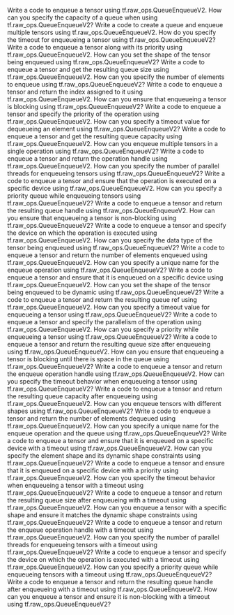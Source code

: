 Write a code to enqueue a tensor using tf.raw_ops.QueueEnqueueV2.
How can you specify the capacity of a queue when using tf.raw_ops.QueueEnqueueV2?
Write a code to create a queue and enqueue multiple tensors using tf.raw_ops.QueueEnqueueV2.
How do you specify the timeout for enqueueing a tensor using tf.raw_ops.QueueEnqueueV2?
Write a code to enqueue a tensor along with its priority using tf.raw_ops.QueueEnqueueV2.
How can you set the shape of the tensor being enqueued using tf.raw_ops.QueueEnqueueV2?
Write a code to enqueue a tensor and get the resulting queue size using tf.raw_ops.QueueEnqueueV2.
How can you specify the number of elements to enqueue using tf.raw_ops.QueueEnqueueV2?
Write a code to enqueue a tensor and return the index assigned to it using tf.raw_ops.QueueEnqueueV2.
How can you ensure that enqueueing a tensor is blocking using tf.raw_ops.QueueEnqueueV2?
Write a code to enqueue a tensor and specify the priority of the operation using tf.raw_ops.QueueEnqueueV2.
How can you specify a timeout value for dequeueing an element using tf.raw_ops.QueueEnqueueV2?
Write a code to enqueue a tensor and get the resulting queue capacity using tf.raw_ops.QueueEnqueueV2.
How can you enqueue multiple tensors in a single operation using tf.raw_ops.QueueEnqueueV2?
Write a code to enqueue a tensor and return the operation handle using tf.raw_ops.QueueEnqueueV2.
How can you specify the number of parallel threads for enqueueing tensors using tf.raw_ops.QueueEnqueueV2?
Write a code to enqueue a tensor and ensure that the operation is executed on a specific device using tf.raw_ops.QueueEnqueueV2.
How can you specify a priority queue while enqueueing tensors using tf.raw_ops.QueueEnqueueV2?
Write a code to enqueue a tensor and return the resulting queue handle using tf.raw_ops.QueueEnqueueV2.
How can you ensure that enqueueing a tensor is non-blocking using tf.raw_ops.QueueEnqueueV2?
Write a code to enqueue a tensor and specify the device on which the operation is executed using tf.raw_ops.QueueEnqueueV2.
How can you specify the data type of the tensor being enqueued using tf.raw_ops.QueueEnqueueV2?
Write a code to enqueue a tensor and return the number of elements enqueued using tf.raw_ops.QueueEnqueueV2.
How can you specify a unique name for the enqueue operation using tf.raw_ops.QueueEnqueueV2?
Write a code to enqueue a tensor and ensure that it is enqueued on a specific device using tf.raw_ops.QueueEnqueueV2.
How can you set the shape of the tensor being enqueued to be dynamic using tf.raw_ops.QueueEnqueueV2?
Write a code to enqueue a tensor and return the resulting queue ref using tf.raw_ops.QueueEnqueueV2.
How can you specify a timeout value for enqueueing a tensor using tf.raw_ops.QueueEnqueueV2?
Write a code to enqueue a tensor and specify the parallelism of the operation using tf.raw_ops.QueueEnqueueV2.
How can you specify a priority while enqueueing a tensor using tf.raw_ops.QueueEnqueueV2?
Write a code to enqueue a tensor and return the resulting queue size after enqueueing using tf.raw_ops.QueueEnqueueV2.
How can you ensure that enqueueing a tensor is blocking until there is space in the queue using tf.raw_ops.QueueEnqueueV2?
Write a code to enqueue a tensor and return the enqueue operation handle using tf.raw_ops.QueueEnqueueV2.
How can you specify the timeout behavior when enqueueing a tensor using tf.raw_ops.QueueEnqueueV2?
Write a code to enqueue a tensor and return the resulting queue capacity after enqueueing using tf.raw_ops.QueueEnqueueV2.
How can you enqueue tensors with different shapes using tf.raw_ops.QueueEnqueueV2?
Write a code to enqueue a tensor and return the number of elements dequeued using tf.raw_ops.QueueEnqueueV2.
How can you specify a unique name for the enqueue operation and the queue using tf.raw_ops.QueueEnqueueV2?
Write a code to enqueue a tensor and ensure that it is enqueued on a specific device with a timeout using tf.raw_ops.QueueEnqueueV2.
How can you specify the element shape and its dynamic shape constraints using tf.raw_ops.QueueEnqueueV2?
Write a code to enqueue a tensor and ensure that it is enqueued on a specific device with a priority using tf.raw_ops.QueueEnqueueV2.
How can you specify the timeout behavior when enqueueing a tensor with a timeout using tf.raw_ops.QueueEnqueueV2?
Write a code to enqueue a tensor and return the resulting queue size after enqueueing with a timeout using tf.raw_ops.QueueEnqueueV2.
How can you enqueue a tensor with a specific shape and ensure it matches the dynamic shape constraints using tf.raw_ops.QueueEnqueueV2?
Write a code to enqueue a tensor and return the enqueue operation handle with a timeout using tf.raw_ops.QueueEnqueueV2.
How can you specify the number of parallel threads for enqueueing tensors with a timeout using tf.raw_ops.QueueEnqueueV2?
Write a code to enqueue a tensor and specify the device on which the operation is executed with a timeout using tf.raw_ops.QueueEnqueueV2.
How can you specify a priority queue while enqueueing tensors with a timeout using tf.raw_ops.QueueEnqueueV2?
Write a code to enqueue a tensor and return the resulting queue handle after enqueueing with a timeout using tf.raw_ops.QueueEnqueueV2.
How can you enqueue a tensor and ensure it is non-blocking with a timeout using tf.raw_ops.QueueEnqueueV2?